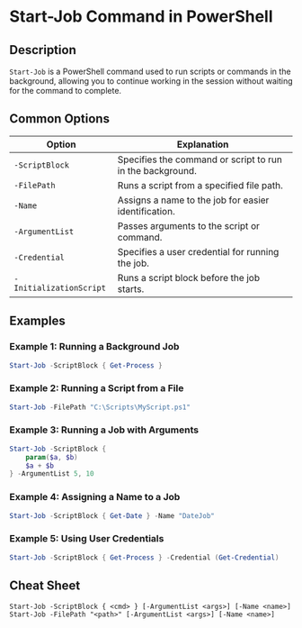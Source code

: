 # Start-Job Command in PowerShell

## Description

`Start-Job` is a PowerShell command used to run scripts or commands in the background, allowing you to continue working in the session without waiting for the command to complete.

## Common Options

| Option               | Explanation                                                   |
|----------------------|---------------------------------------------------------------|
| `-ScriptBlock`       | Specifies the command or script to run in the background.     |
| `-FilePath`          | Runs a script from a specified file path.                     |
| `-Name`              | Assigns a name to the job for easier identification.          |
| `-ArgumentList`      | Passes arguments to the script or command.                    |
| `-Credential`        | Specifies a user credential for running the job.              |
| `-InitializationScript` | Runs a script block before the job starts.                 |

## Examples

### Example 1: Running a Background Job

```powershell
Start-Job -ScriptBlock { Get-Process }
```

### Example 2: Running a Script from a File

```powershell
Start-Job -FilePath "C:\Scripts\MyScript.ps1"
```

### Example 3: Running a Job with Arguments

```powershell
Start-Job -ScriptBlock {
    param($a, $b)
    $a + $b
} -ArgumentList 5, 10
```

### Example 4: Assigning a Name to a Job

```powershell
Start-Job -ScriptBlock { Get-Date } -Name "DateJob"
```

### Example 5: Using User Credentials

```powershell
Start-Job -ScriptBlock { Get-Process } -Credential (Get-Credential)
```

## Cheat Sheet

```plaintext
Start-Job -ScriptBlock { <cmd> } [-ArgumentList <args>] [-Name <name>]
Start-Job -FilePath "<path>" [-ArgumentList <args>] [-Name <name>]
```
